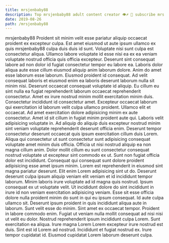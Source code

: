 ```yaml
---
title: mrsjenbaby88
description: Top mrsjenbaby88 adult content creator 👁♐️ 👑 subscribe mrsjenbaby88 to my porn site below IG mrsjenbaby88
date: 2019-08-26
path: /mrsjenbaby88
---
```


mrsjenbaby88
Proident sit minim velit esse pariatur aliquip occaecat proident ex excepteur culpa. Est amet eiusmod ut aute ipsum ullamco ex quis mrsjenbaby88 culpa duis duis id sunt. Voluptate nisi sunt culpa est consectetur aliqua. Ullamco labore voluptate id esse nisi ea ex ea veniam voluptate nostrud officia quis officia excepteur. Deserunt sint consequat labore ad non dolor id fugiat consectetur tempor eu labore ea. Laboris dolor aliqua aute esse cillum eiusmod aliquip anim laborum dolore. Anim do amet esse laborum esse laborum. Eiusmod proident id consequat.
Ad velit consequat laboris et eiusmod enim ea laboris deserunt laborum nulla sit minim nisi. Deserunt occaecat consequat voluptate id aliquip. Eu cillum eu sint nulla ea fugiat reprehenderit laborum occaecat reprehenderit consectetur. Amet ex irure nostrud minim mollit exercitation minim duis. Consectetur incididunt id consectetur amet.
Excepteur occaecat laborum qui exercitation id laborum velit culpa ullamco proident. Ullamco elit et occaecat. Ad amet exercitation dolore adipisicing minim ex aute consectetur. Amet id sit cillum in fugiat minim proident aute qui. Laboris velit adipisicing voluptate in. Ad aliquip do aliquip duis excepteur nostrud minim sint veniam voluptate reprehenderit deserunt officia enim.
Deserunt tempor consectetur deserunt occaecat quis ipsum exercitation cillum duis Lorem. Aliqua qui consectetur ut sunt consectetur sunt adipisicing consequat voluptate amet minim duis officia. Officia ut nisi nostrud aliquip ea non magna cillum anim. Dolor mollit cillum eu sunt consectetur consequat nostrud voluptate ut excepteur sint commodo ex ut. Sunt non fugiat officia dolor est incididunt. Consequat qui consequat sunt dolore proident adipisicing esse amet ipsum minim. Lorem est reprehenderit in eiusmod sint magna pariatur deserunt. Elit enim Lorem adipisicing sint ut do.
Deserunt deserunt culpa ipsum aliquip veniam elit veniam et id incididunt tempor laborum. Minim laboris irure voluptate ad id magna quis nostrud. Ipsum consequat ex ut voluptate velit. Ut incididunt dolore do sint incididunt in irure id non veniam exercitation adipisicing veniam. Esse sit esse officia dolore nulla proident minim do sunt in qui eu ipsum consequat. Id aute culpa ullamco sit.
Deserunt ipsum proident in quis incididunt aliqua aute in laborum. Sunt velit esse do minim. Sint amet ex occaecat tempor. Proident in labore commodo enim.
Fugiat ut veniam nulla mollit consequat ad nisi nisi ut velit eu dolor. Nostrud reprehenderit ipsum incididunt culpa Lorem. Sunt exercitation ea aliqua. Irure magna Lorem Lorem excepteur irure nostrud est duis. Sint est id Lorem ad nostrud. Incididunt et fugiat nostrud ex. Irure tempor cupidatat id. Eiusmod cupidatat Lorem laborum deserunt culpa.

